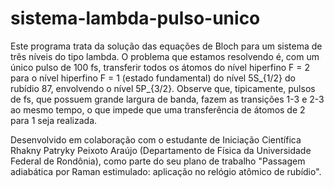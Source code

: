 # sistema-lambda-pulso-unico

Este programa trata da solução das equações de Bloch para um sistema de três níveis do tipo lambda. O problema que estamos resolvendo é, 
com um único pulso de 100 fs, transferir todos os átomos do nível hiperfino F = 2 para o nível hiperfino F = 1 (estado fundamental) do nível 5S_{1/2} do rubídio 87, envolvendo o nível 5P_{3/2}. Observe que, tipicamente, pulsos de fs, que possuem grande largura de banda, fazem as transições 1-3 e 2-3 ao mesmo tempo, o que impede que uma transferência de átomos de 2 para 1 seja realizada.

Desenvolvido em colaboração com o estudante de Iniciação Científica Rhakny Patryky Peixoto Araújo (Departamento de Física da Universidade Federal de Rondônia), como parte do seu plano de trabalho "Passagem adiabática por Raman estimulado: aplicação no relógio atômico de rubídio".
